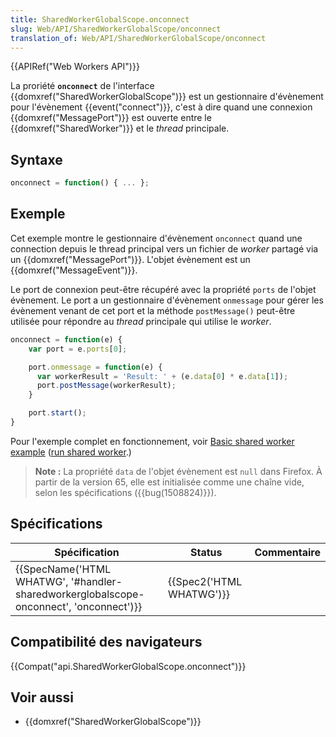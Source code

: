 ```yaml
---
title: SharedWorkerGlobalScope.onconnect
slug: Web/API/SharedWorkerGlobalScope/onconnect
translation_of: Web/API/SharedWorkerGlobalScope/onconnect
---
```

{{APIRef("Web Workers API")}}

La proriété **`onconnect`** de l'interface {{domxref("SharedWorkerGlobalScope")}} est un gestionnaire d'évènement pour l'évènement {{event("connect")}}, c'est à dire quand une connexion {{domxref("MessagePort")}} est ouverte entre le {{domxref("SharedWorker")}} et le _thread_ principale.

## Syntaxe

```js
onconnect = function() { ... };
```

## Exemple

Cet exemple montre le gestionnaire d'évènement `onconnect` quand une connection depuis le thread principal vers un fichier de _worker_ partagé via un {{domxref("MessagePort")}}. L'objet évènement est un {{domxref("MessageEvent")}}.

Le port de connexion peut-être récupéré avec la propriété `ports` de l'objet évènement. Le port a un gestionnaire d'évènement `onmessage` pour gérer les évènement venant de cet port et la méthode `postMessage()` peut-être utilisée pour répondre au _thread_ principale qui utilise le _worker_.

```js
onconnect = function(e) {
    var port = e.ports[0];

    port.onmessage = function(e) {
      var workerResult = 'Result: ' + (e.data[0] * e.data[1]);
      port.postMessage(workerResult);
    }

    port.start();
}
```

Pour l'exemple complet en fonctionnement, voir [Basic shared worker example](https://github.com/mdn/simple-shared-worker) ([run shared worker](http://mdn.github.io/simple-shared-worker/).)

> **Note :** La propriété `data` de l'objet évènement est `null` dans Firefox. À partir de la version 65, elle est initialisée comme une chaîne vide, selon les spécifications ({{bug(1508824)}}).

## Spécifications

| Spécification                                                                                                        | Status                           | Commentaire |
| -------------------------------------------------------------------------------------------------------------------- | -------------------------------- | ----------- |
| {{SpecName('HTML WHATWG', '#handler-sharedworkerglobalscope-onconnect', 'onconnect')}} | {{Spec2('HTML WHATWG')}} |             |

## Compatibilité des navigateurs

{{Compat("api.SharedWorkerGlobalScope.onconnect")}}

## Voir aussi

- {{domxref("SharedWorkerGlobalScope")}}
